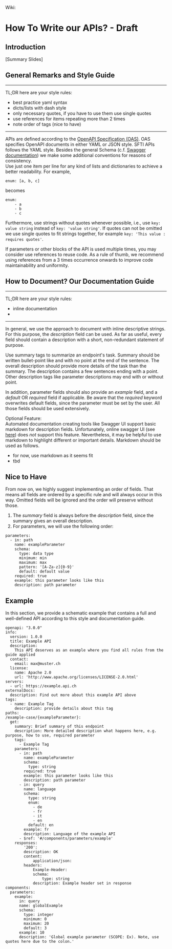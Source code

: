 Wiki: 
# How To Write our APIs? - Draft

## Introduction
[Summary Slides]

## General Remarks and Style Guide

---
TL;DR here are your style rules:
- best practice yaml syntax
- dicts/lists with dash style
- only necessary quotes, if you have to use them use single quotes
- use references for items repeating more than 2 times
- note order of tags (nice to have) 
--- 

APIs are defined according to the [OpenAPI Specification (OAS)](https://swagger.io/specification/). OAS specifies OpenAPI documents in either YAML or JSON style. SFTI APIs follows the YAML style. Besides the general Schema (c.f. [Swagger documentation](https://swagger.io/specification/#schema)) we make some additional conventions for reasons of consistency.  
Use just one item per line for any kind of lists and dictionaries to achieve a better readability. For example, 
```
enum: [a, b, c]
``` 
becomes 
```
enum:
    - a
    - b
    - c
``` 
Furthermore, use strings without quotes whenever possible, i.e., use `key: value string` instead of `key: 'value string'`. If quotes can not be omitted we use single quotes to fit strings together, for example `key: 'This value : requires quotes'`.

If parameters or other blocks of the API is used multiple times, you may consider use references to reuse code. As a rule of thumb, we recommend using references from a 3 times occurrence onwards to improve code maintainability and uniformity. 



## How to Document? Our Documentation Guide

---
TL;DR here are your style rules:
- inline documentation
- 
--- 

In general, we use the approach to document with inline descriptive strings. 
For this purpose, the _description_ field can be used.
As far as useful, every field should contain a description with a short, non-redundant statement of purpose.  

Use summary tags to summarize an endpoint's task. Summary should be written bullet-point like and with no point at the end of the sentence.
The overall description should provide more details of the task than the summary. The description contains a few sentences ending with a point.
Other description tags like parameter descriptions may end with or without point.  

In addition, parameter fields should also provide an _example_ field, and a _default_ OR _required_ field if applicable.
Be aware that the _required_ keyword overwrites default fields, since the parameter must be set by the user.
All those fields should be used extensively.



Optional Feature:  
Automated documentation creating tools like Swagger UI support basic markdown for description fields. Unfortunately, online swagger UI (see [here](https://www.common-api.ch/index.php/de/resources-de/swagger-files#/)) does _not_ support this feature. Nevertheless, it may be helpful to use markdown to highlight different or important details.
Markdown should be used as follows.
- for now, use markdown as it seems fit
- tbd

## Nice to Have

From now on, we highly suggest implementing an order of fields. That means all fields are ordered by a specific rule and will always occur in this way. Omitted fields will be ignored and the order will preserve without those.  
1. The _summary_ field is always before the _description_ field, since the summary gives an overall description.
2. For parameters, we will use the following order:
```
parameters:
  - in: path
    name: exampleParameter
    schema:
      type: data type
      minimum: min
      maximum: max
      pattern: '[A-Za-z]{0-9}'
      default: default value
    required: true
    example: this parameter looks like this 
    description: path parameter
```
  


## Example
In this section, we provide a schematic example that contains a full and well-defined API according to this style and documentation guide.
```
openapi: "3.0.0"
info:
  version: 1.0.0
  title: Example API
  description:
    This API deserves as an example where you find all rules from the guide applied
  contact:
    email: max@muster.ch
  license:
    name: Apache 2.0
    url: 'http://www.apache.org/licenses/LICENSE-2.0.html'
servers:
  - url: https://example.api.ch
externalDocs:
  description: Find out more about this example API above
tags:
  - name: Example Tag
    description: provide details about this tag
paths:
/example-case/{exampleParameter}:
  get:
    summary: Brief summary of this endpoint
    description: More detailed description what happens here, e.g. purpose, how to use, required parameter
    tags:
      - Example Tag
    parameters:
      - in: path
        name: exampleParameter
        schema:
          type: string
        required: true
        example: this parameter looks like this 
        description: path parameter
      - in: query
        name: language
        schema:
          type: string
          enum:
            - de
            - fr
            - it
            - en
          default: en
        example: fr
        description: Language of the example API
      - $ref: '#/components/parameters/example'
    responses:
        '200':
        description: OK
        content:
            application/json:
        headers:
            Example-Header:
            schema:
                type: string
            description: Example header set in response
components:
  parameters:
    example: 
      in: query
      name: globalExample
      schema:
        type: integer
        minimum: 0
        maximum: 20
        default: 3
      example: 10
      description: 'Global example parameter (SCOPE: Ex). Note, use quotes here due to the colon.'


```


